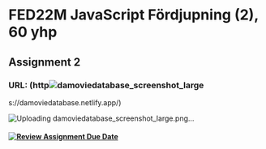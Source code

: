 # FED22M JavaScript Fördjupning (2), 60 yhp
## Assignment 2

### URL: (http![damoviedatabase_screenshot_large](https://github.com/the-hive-resistance/fed22-js2-uppgift-2-eli-ennab/assets/113445468/f5514a6c-db36-406e-ac21-1d6f7bdf6d8b)
s://damoviedatabase.netlify.app/)

![Uploading damoviedatabase_screenshot_large.png…]()

#### [![Review Assignment Due Date](https://classroom.github.com/assets/deadline-readme-button-24ddc0f5d75046c5622901739e7c5dd533143b0c8e959d652212380cedb1ea36.svg)](https://classroom.github.com/a/3xRw79B0)
